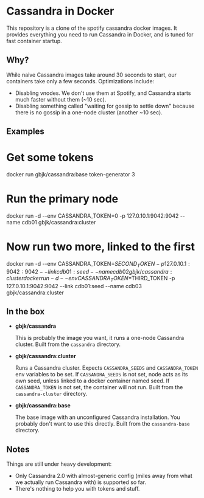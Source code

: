 Cassandra in Docker
===

This repository is a clone of the spotify cassandra docker images. It provides everything you need to run Cassandra in Docker, and is tuned for fast
container startup.

Why?
---
While naive Cassandra images take around 30 seconds to start, our containers take only a few seconds.
Optimizations include:

* Disabling vnodes. We don't use them at Spotify, and Cassandra starts much faster without them
  (~10 sec).
* Disabling something called "waiting for gossip to settle down" because there is no gossip in a
  one-node cluster (another ~10 sec).

Examples
--------
# Get some tokens
docker run gbjk/cassandra:base token-generator 3
# Run the primary node
docker run -d --env CASSANDRA_TOKEN=0 -p 127.0.10.1:9042:9042 --name cdb01 gbjk/cassandra:cluster
# Now run two more, linked to the first
docker run -d --env CASSANDRA_TOKEN=$SECOND_TOKEN -p 127.0.10.1:9042:9042 --link cdb01:seed --name cdb02 gbjk/cassandra:cluster
docker run -d --env CASSANDRA_TOKEN=$THIRD_TOKEN -p 127.0.10.1:9042:9042 --link cdb01:seed --name cdb03 gbjk/cassandra:cluster

In the box
---
* **gbjk/cassandra**

  This is probably the image you want, it runs a one-node Cassandra cluster.
  Built from the `cassandra` directory.

* **gbjk/cassandra:cluster**

  Runs a Cassandra cluster. Expects `CASSANDRA_SEEDS` and `CASSANDRA_TOKEN` env variables to be set.
  If `CASSANDRA_SEEDS` is not set, node acts as its own seed, unless linked to a docker container named seed. If `CASSANDRA_TOKEN` is not set, the
  container will not run. Built from the `cassandra-cluster` directory.

* **gbjk/cassandra:base**

  The base image with an unconfigured Cassandra installation. You probably don't want to use this
  directly. Built from the `cassandra-base` directory.

Notes
---
Things are still under heavy development:
* Only Cassandra 2.0 with almost-generic config (miles away from what we actually run Cassandra
  with) is supported so far.
* There's nothing to help you with tokens and stuff.
